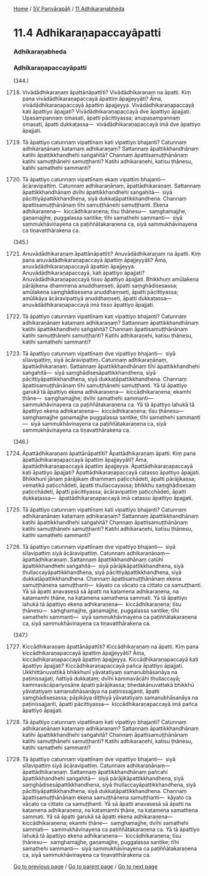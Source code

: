 
[Home](/) / [5V Parivārapāḷi](/tipitaka/5V.md) / [11 Adhikaraṇabheda](/tipitaka/5V/11.md)

# 11.4 Adhikaraṇapaccayāpatti

### Adhikaraṇabheda

### Adhikaraṇapaccayāpatti

(344.)

1718. Vivādādhikaraṇaṃ āpattānāpattīti? Vivādādhikaraṇaṃ na āpatti. Kiṃ pana vivādādhikaraṇapaccayā āpattiṃ āpajjeyyāti? Āma, vivādādhikaraṇapaccayā āpattiṃ āpajjeyya. Vivādādhikaraṇapaccayā kati āpattiyo āpajjati? Vivādādhikaraṇapaccayā dve āpattiyo āpajjati. Upasampannaṃ omasati, āpatti pācittiyassa; anupasampannaṃ omasati, āpatti dukkaṭassa—  vivādādhikaraṇapaccayā imā dve āpattiyo āpajjati.

1719. Tā āpattiyo catunnaṃ vipattīnaṃ kati vipattiyo bhajanti? Catunnaṃ adhikaraṇānaṃ katamaṃ adhikaraṇaṃ? Sattannaṃ āpattikkhandhānaṃ katihi āpattikkhandhehi saṅgahitā? Channaṃ āpattisamuṭṭhānānaṃ katihi samuṭṭhānehi samuṭṭhanti? Katihi adhikaraṇehi, katisu ṭhānesu, katihi samathehi sammanti?

1720. Tā āpattiyo catunnaṃ vipattīnaṃ ekaṃ vipattiṃ bhajanti—  ācāravipattiṃ. Catunnaṃ adhikaraṇānaṃ, āpattādhikaraṇaṃ. Sattannaṃ āpattikkhandhānaṃ dvīhi āpattikkhandhehi saṅgahitā—  siyā pācittiyāpattikkhandhena, siyā dukkaṭāpattikkhandhena. Channaṃ āpattisamuṭṭhānānaṃ tīhi samuṭṭhānehi samuṭṭhanti. Ekena adhikaraṇena—  kiccādhikaraṇena; tīsu ṭhānesu—  saṃghamajjhe, gaṇamajjhe, puggalassa santike; tīhi samathehi sammanti—  siyā sammukhāvinayena ca paṭiññātakaraṇena ca, siyā sammukhāvinayena ca tiṇavatthārakena ca.

(345.)

1721. Anuvādādhikaraṇaṃ āpattānāpattīti? Anuvādādhikaraṇaṃ na āpatti. Kiṃ pana anuvādādhikaraṇapaccayā āpattiṃ āpajjeyyāti? Āma, anuvādādhikaraṇapaccayā āpattiṃ āpajjeyya. Anuvādādhikaraṇapaccayā, kati āpattiyo āpajjati? Anuvādādhikaraṇapaccayā tisso āpattiyo āpajjati. Bhikkhuṃ amūlakena pārājikena dhammena anuddhaṃseti, āpatti saṃghādisesassa; amūlakena saṃghādisesena anuddhaṃseti, āpatti pācittiyassa; amūlikāya ācāravipattiyā anuddhaṃseti, āpatti dukkaṭassa—  anuvādādhikaraṇapaccayā imā tisso āpattiyo āpajjati.

1722. Tā āpattiyo catunnaṃ vipattīnaṃ kati vipattiyo bhajanti? Catunnaṃ adhikaraṇānaṃ katamaṃ adhikaraṇaṃ? Sattannaṃ āpattikkhandhānaṃ katihi āpattikkhandhehi saṅgahitā? Channaṃ āpattisamuṭṭhānānaṃ katihi samuṭṭhānehi samuṭṭhanti? Katihi adhikaraṇehi, katisu ṭhānesu, katihi samathehi sammanti?

1723. Tā āpattiyo catunnaṃ vipattīnaṃ dve vipattiyo bhajanti—  siyā sīlavipattiṃ, siyā ācāravipattiṃ. Catunnaṃ adhikaraṇānaṃ, āpattādhikaraṇaṃ. Sattannaṃ āpattikkhandhānaṃ tīhi āpattikkhandhehi saṅgahitā—  siyā saṃghādisesāpattikkhandhena, siyā pācittiyāpattikkhandhena, siyā dukkaṭāpattikkhandhena. Channaṃ āpattisamuṭṭhānānaṃ tīhi samuṭṭhānehi samuṭṭhanti. Yā tā āpattiyo garukā tā āpattiyo ekena adhikaraṇena—  kiccādhikaraṇena; ekamhi ṭhāne—  saṃghamajjhe; dvīhi samathehi sammanti—  sammukhāvinayena ca paṭiññātakaraṇena ca. Yā tā āpattiyo lahukā tā āpattiyo ekena adhikaraṇena—  kiccādhikaraṇena; tīsu ṭhānesu—  saṃghamajjhe gaṇamajjhe puggalassa santike; tīhi samathehi sammanti—  siyā sammukhāvinayena ca paṭiññātakaraṇena ca, siyā sammukhāvinayena ca tiṇavatthārakena ca.

(346.)

1724. Āpattādhikaraṇaṃ āpattānāpattīti? Āpattādhikaraṇaṃ āpatti. Kiṃ pana āpattādhikaraṇapaccayā āpattiṃ āpajjeyyāti? Āma, āpattādhikaraṇapaccayā āpattiṃ āpajjeyya. Āpattādhikaraṇapaccayā kati āpattiyo āpajjati? Āpattādhikaraṇapaccayā catasso āpattiyo āpajjati. Bhikkhunī jānaṃ pārājikaṃ dhammaṃ paṭicchādeti, āpatti pārājikassa; vematikā paṭicchādeti, āpatti thullaccayassa; bhikkhu saṃghādisesaṃ paṭicchādeti, āpatti pācittiyassa; ācāravipattiṃ paṭicchādeti, āpatti dukkaṭassa—  āpattādhikaraṇapaccayā imā catasso āpattiyo āpajjati.

1725. Tā āpattiyo catunnaṃ vipattīnaṃ kati vipattiyo bhajanti? Catunnaṃ adhikaraṇānaṃ katamaṃ adhikaraṇaṃ? Sattannaṃ āpattikkhandhānaṃ katihi āpattikkhandhehi saṅgahitā? Channaṃ āpattisamuṭṭhānānaṃ katihi samuṭṭhānehi samuṭṭhanti? Katihi adhikaraṇehi, katisu ṭhānesu, katihi samathehi sammanti?

1726. Tā āpattiyo catunnaṃ vipattīnaṃ dve vipattiyo bhajanti—  siyā sīlavipattiṃ siyā ācāravipattiṃ. Catunnaṃ adhikaraṇānaṃ—  āpattādhikaraṇaṃ. Sattannaṃ āpattikkhandhānaṃ catūhi āpattikkhandhehi saṅgahitā—  siyā pārājikāpattikkhandhena, siyā thullaccayāpattikkhandhena, siyā pācittiyāpattikkhandhena, siyā dukkaṭāpattikkhandhena. Channaṃ āpattisamuṭṭhānānaṃ ekena samuṭṭhānena samuṭṭhanti—  kāyato ca vācato ca cittato ca samuṭṭhanti. Yā sā āpatti anavasesā sā āpatti na katamena adhikaraṇena, na katamamhi ṭhāne, na katamena samathena sammati. Yā tā āpattiyo lahukā tā āpattiyo ekena adhikaraṇena—  kiccādhikaraṇena; tīsu ṭhānesu—  saṃghamajjhe, gaṇamajjhe, puggalassa santike; tīhi samathehi sammanti—  siyā sammukhāvinayena ca paṭiññātakaraṇena ca, siyā sammukhāvinayena ca tiṇavatthārakena ca.

(347.)

1727. Kiccādhikaraṇaṃ āpattānāpattīti? Kiccādhikaraṇaṃ na āpatti. Kiṃ pana kiccādhikaraṇapaccayā āpattiṃ āpajjeyyāti? Āma, kiccādhikaraṇapaccayā āpattiṃ āpajjeyya. Kiccādhikaraṇapaccayā kati āpattiyo āpajjati? Kiccādhikaraṇapaccayā pañca āpattiyo āpajjati. Ukkhittānuvattikā bhikkhunī yāvatatiyaṃ samanubhāsanāya na paṭinissajjati, ñattiyā dukkaṭaṃ; dvīhi kammavācāhi thullaccayā; kammavācāpariyosāne āpatti pārājikassa; bhedakānuvattakā bhikkhū yāvatatiyaṃ samanubhāsanāya na paṭinissajjanti, āpatti saṃghādisesassa; pāpikāya diṭṭhiyā yāvatatiyaṃ samanubhāsanāya na paṭinissajjanti, āpatti pācittiyassa—  kiccādhikaraṇapaccayā imā pañca āpattiyo āpajjati.

1728. Tā āpattiyo catunnaṃ vipattīnaṃ kati vipattiyo bhajanti? Catunnaṃ adhikaraṇānaṃ katamaṃ adhikaraṇaṃ? Sattannaṃ āpattikkhandhānaṃ katihi āpattikkhandhehi saṅgahitā? Channaṃ āpattisamuṭṭhānānaṃ katihi samuṭṭhānehi samuṭṭhanti? Katihi adhikaraṇehi, katisu ṭhānesu, katihi samathehi sammanti?

1729. Tā āpattiyo catunnaṃ vipattīnaṃ dve vipattiyo bhajanti—  siyā sīlavipattiṃ siyā ācāravipattiṃ. Catunnaṃ adhikaraṇānaṃ—  āpattādhikaraṇaṃ. Sattannaṃ āpattikkhandhānaṃ pañcahi āpattikkhandhehi saṅgahitā—  siyā pārājikāpattikkhandhena, siyā saṃghādisesāpattikkhandhena, siyā thullaccayāpattikkhandhena, siyā pācittiyāpattikkhandhena, siyā dukkaṭāpattikkhandhena. Channaṃ āpattisamuṭṭhānānaṃ ekena samuṭṭhānena samuṭṭhanti—  kāyato ca vācato ca cittato ca samuṭṭhanti. Yā sā āpatti anavasesā sā āpatti na katamena adhikaraṇena, na katamamhi ṭhāne, na katamena samathena sammati. Yā sā āpatti garukā sā āpatti ekena adhikaraṇena—  kiccādhikaraṇena; ekamhi ṭhāne—  saṃghamajjhe; dvīhi samathehi sammati—  sammukhāvinayena ca paṭiññātakaraṇena ca. Yā tā āpattiyo lahukā tā āpattiyo ekena adhikaraṇena—  kiccādhikaraṇena; tīsu ṭhānesu—  saṃghamajjhe, gaṇamajjhe, puggalassa santike; tīhi samathehi sammanti—  siyā sammukhāvinayena ca paṭiññātakaraṇena ca, siyā sammukhāvinayena ca tiṇavatthārakena ca.

[Go to previous page](/tipitaka/5V/11/11.3.md) / [Go to parent page](/tipitaka/5V/11.md) / [Go to next page](/tipitaka/5V/11/11.5.md)


